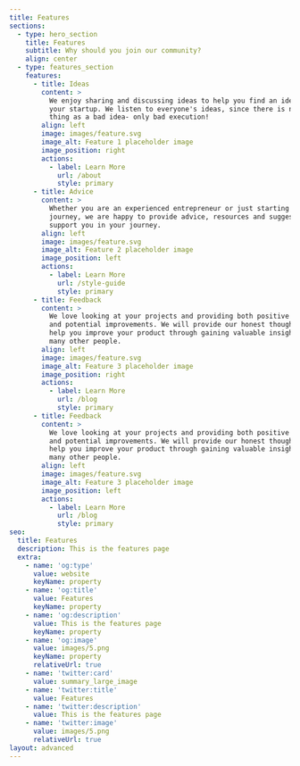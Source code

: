 ```yaml
---
title: Features
sections:
  - type: hero_section
    title: Features
    subtitle: Why should you join our community?
    align: center
  - type: features_section
    features:
      - title: Ideas
        content: >
          We enjoy sharing and discussing ideas to help you find an idea for
          your startup. We listen to everyone's ideas, since there is no such
          thing as a bad idea- only bad execution!
        align: left
        image: images/feature.svg
        image_alt: Feature 1 placeholder image
        image_position: right
        actions:
          - label: Learn More
            url: /about
            style: primary
      - title: Advice
        content: >
          Whether you are an experienced entrepreneur or just starting your
          journey, we are happy to provide advice, resources and suggestions to
          support you in your journey.
        align: left
        image: images/feature.svg
        image_alt: Feature 2 placeholder image
        image_position: left
        actions:
          - label: Learn More
            url: /style-guide
            style: primary
      - title: Feedback
        content: >
          We love looking at your projects and providing both positive feedback
          and potential improvements. We will provide our honest thoughts and
          help you improve your product through gaining valuable insight from
          many other people.
        align: left
        image: images/feature.svg
        image_alt: Feature 3 placeholder image
        image_position: right
        actions:
          - label: Learn More
            url: /blog
            style: primary
      - title: Feedback
        content: >
          We love looking at your projects and providing both positive feedback
          and potential improvements. We will provide our honest thoughts and
          help you improve your product through gaining valuable insight from
          many other people.
        align: left
        image: images/feature.svg
        image_alt: Feature 3 placeholder image
        image_position: left
        actions:
          - label: Learn More
            url: /blog
            style: primary
seo:
  title: Features
  description: This is the features page
  extra:
    - name: 'og:type'
      value: website
      keyName: property
    - name: 'og:title'
      value: Features
      keyName: property
    - name: 'og:description'
      value: This is the features page
      keyName: property
    - name: 'og:image'
      value: images/5.png
      keyName: property
      relativeUrl: true
    - name: 'twitter:card'
      value: summary_large_image
    - name: 'twitter:title'
      value: Features
    - name: 'twitter:description'
      value: This is the features page
    - name: 'twitter:image'
      value: images/5.png
      relativeUrl: true
layout: advanced
---
```


